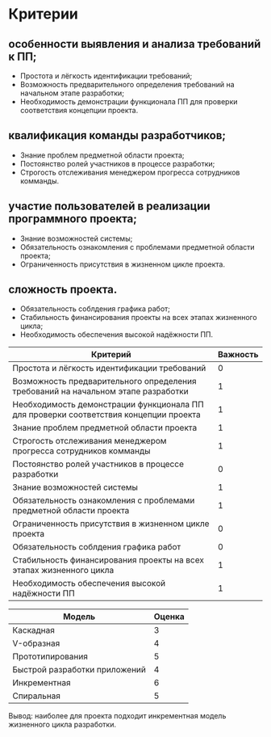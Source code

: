 # Критерии
## особенности выявления и анализа требований к ПП;
- Простота и лёгкость идентификации требований;
- Возможность предварительного определения требований на начальном этапе разработки;
- Необходимость демонстрации функционала ПП для проверки соответствия концепции проекта.
## квалификация команды разработчиков;
- Знание проблем предметной области проекта;
- Постоянство ролей участников в процессе разработки;
- Строгость отслеживания менеджером прогресса сотрудников комманды.
## участие пользователей в реализации программного проекта;
- Знание возможностей системы;
- Обязательность ознакомления с проблемами предметной области проекта;
- Ограниченность присутствия в жизненном цикле проекта.
## сложность проекта.
- Обязательность соблдения графика работ;
- Стабильность финансирования проекты на всех этапах жизненного цикла;
- Необходимость обеспечения высокой надёжности ПП.

| Критерий | Важность | 
| ------ | ------ |
| Простота и лёгкость идентификации требований | 0 |
| Возможность предварительного определения требований на начальном этапе разработки | 1 |
| Необходимость демонстрации функционала ПП для проверки соответствия концепции проекта | 1 |
| Знание проблем предметной области проекта | 1 |
| Строгость отслеживания менеджером прогресса сотрудников комманды | 1 |
| Постоянство ролей участников в процессе разработки | 0 |
| Знание возможностей системы | 1 |
| Обязательность ознакомления с проблемами предметной области проекта | 1 |
| Ограниченность присутствия в жизненном цикле проекта | 0 |
| Обязательность соблдения графика работ | 0 |
| Стабильность финансирования проекты на всех этапах жизненного цикла | 1 |
| Необходимость обеспечения высокой надёжности ПП | 1 |

| Модель | Оценка |
| ------ | ------ |
| Каскадная | 3 | 
| V-образная | 4 | 
| Прототипирования | 5 | 
| Быстрой разработки приложений | 4 | 
| Инкрементная | 6 | 
| Спиральная | 5 | 

Вывод: наиболее для проекта подходит инкрементная модель жизненного цикла разработки.
